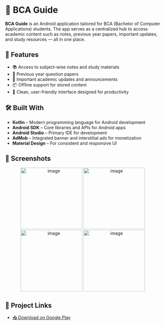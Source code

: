 # 📘 BCA Guide

**BCA Guide** is an Android application tailored for BCA (Bachelor of Computer Applications) students. The app serves as a centralized hub to access academic content such as notes, previous year papers, important updates, and study resources — all in one place.

## 🚀 Features

- 📚 Access to subject-wise notes and study materials  
- 📝 Previous year question papers  
- 🔔 Important academic updates and announcements  
- 📦 Offline support for stored content  
- 🧭 Clean, user-friendly interface designed for productivity  

## 🛠️ Built With

- **Kotlin** – Modern programming language for Android development  
- **Android SDK** – Core libraries and APIs for Android apps  
- **Android Studio** – Primary IDE for development  
- **AdMob** – Integrated banner and interstitial ads for monetization  
- **Material Design** – For consistent and responsive UI  

## 📱 Screenshots
<div align="center">
<img width="200" alt="image" src="https://github.com/user-attachments/assets/d85fc636-4a9a-48c4-8922-04e3e6dfd4b3" />
<img width="200" alt="image" src="https://github.com/user-attachments/assets/f87fb4f9-16a6-47f6-b64a-a7c3fdc11665" />
<img width="200" alt="image" src="https://github.com/user-attachments/assets/e753a42f-7edb-4689-a993-537b7aef3cec" />
<img width="200" alt="image" src="https://github.com/user-attachments/assets/9b0f789f-23b4-4f0e-a3dc-bce1e04e0bfd" />
</div>




## 🔗 Project Links

- [📥 Download on Google Play](https://play.google.com/store/apps/details?id=local.ak.bcaguide&pcampaignid=web_share)  




